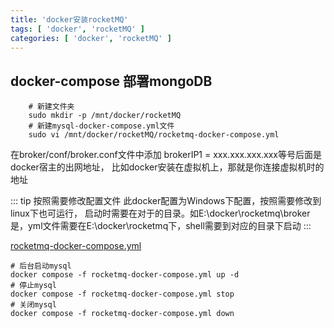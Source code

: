 ```yaml
---
title: 'docker安装rocketMQ'
tags: [ 'docker', 'rocketMQ' ]
categories: [ 'docker', 'rocketMQ' ]
---
```


## docker-compose 部署mongoDB

```shell
    # 新建文件夹
    sudo mkdir -p /mnt/docker/rocketMQ
    # 新建mysql-docker-compose.yml文件
    sudo vi /mnt/docker/rocketMQ/rocketmq-docker-compose.yml
```


在broker/conf/broker.conf文件中添加 
brokerIP1 = xxx.xxx.xxx.xxx等号后面是docker宿主的出网地址，
比如docker安装在虚拟机上，那就是你连接虚拟机时的地址


::: tip 按照需要修改配置文件
此docker配置为Windows下配置，按照需要修改到linux下也可运行，
启动时需要在对于的目录。如E:\docker\rocketmq\broker是，yml文件需要在E:\docker\rocketmq下，shell需要到对应的目录下启动
:::

[rocketmq-docker-compose.yml](rocketmq-docker-compose.yml)
 
```shell
# 后台启动mysql
docker compose -f rocketmq-docker-compose.yml up -d
# 停止mysql
docker compose -f rocketmq-docker-compose.yml stop    
# 关闭mysql
docker compose -f rocketmq-docker-compose.yml down
        
```